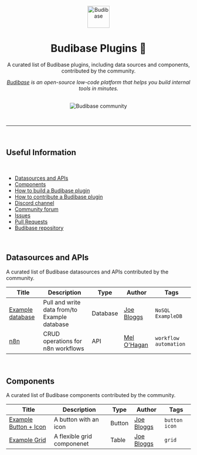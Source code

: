 <p align="center">
  <a href="https://www.budibase.com">
    <img alt="Budibase" src="https://d33wubrfki0l68.cloudfront.net/aac32159d7207b5085e74a7ef67afbb7027786c5/2b1fd/img/logo/bb-emblem.svg" width="60" />
  </a>
</p>
<div align="center">
 <h1>Budibase Plugins 🔌</h1>
 <p>A curated list of Budibase plugins, including data sources and components, contributed by the community.</p>
  <i><a href="https://github.com/Budibase/budibase">Budibase</a> is an open-source low-code platform that helps you build internal tools in minutes.</i>
</div>

<br />

<p align="center">
  <img alt="Budibase community"     src="https://res.cloudinary.com/daog6scxm/image/upload/c_scale,w_1210/v1663154077/1.%20Illustrations/Scene_2_web_version_slh7z7.png">
</p>

<br />

---

<br />

## Useful Information
<br />

* [Datasources and APIs](#data-sources-and-apis)
* [Components](#components)
* <a href="">How to build a Budibase plugin</a>
* <a href="https://github.com/Budibase/plugins/blob/main/CONTRIBUTING.md">How to contribute a Budibase plugin</a>
* <a href="https://discord.gg/XSHd3tsM">Discord channel</a>
* <a href="https://github.com/Budibase/budibase/discussions">Community forum</a>
* <a href="https://github.com/Budibase/plugins/issues">Issues</a>
* <a href="https://github.com/Budibase/plugins/pulls">Pull Requests</a>
* <a href="https://github.com/Budibase/budibase/">Budibase repository</a>
<br />



## Datasources and APIs
A curated list of Budibase datasources and APIs contributed by the community.

Title | Description | Type | Author | Tags |
|---|---|---|---|--|
| [Example database](https://github.com/Budibase/budibase/) | Pull and write data from/to Example database  | Database | [Joe Bloggs](https://github.com/joebudi) | `NoSQL` `ExampleDB` |
| [n8n](https://github.com/melohagan/n8n-workflow-custom-datasource) | CRUD operations for n8n workflows  | API | [Mel O'Hagan](https://github.com/melohagan/n8n-workflow-custom-datasource) | `workflow` `automation`  |

<br />


## Components
A curated list of Budibase components contributed by the community.

Title | Description | Type | Author | Tags |
|---|---|---|---|---|
| [Example Button + Icon](https://github.com/Budibase/budibase/) | A button with an icon | Button | [Joe Bloggs](https://github.com/joebudi) | `button` `icon` |
| [Example Grid](https://github.com/Budibase/budibase/) | A flexible grid componenet | Table | [Joe Bloggs](https://github.com/joebudi) | `grid` |
<br />
